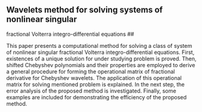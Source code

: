 ## Wavelets method for solving systems of nonlinear singular
fractional Volterra integro-differential equations ##

This paper presents a computational method for solving a class of system of nonlinear singular fractional Volterra integro-differential equations. First, existences of a unique solution for under studying problem is proved. Then, shifted Chebyshev polynomials and their properties are employed to derive a general procedure for forming the operational matrix of fractional derivative for Chebyshev wavelets. The application of this operational matrix for solving mentioned problem is explained. In the next step, the error analysis of the proposed method is investigated. Finally, some examples are included for demonstrating the efficiency of the proposed method.